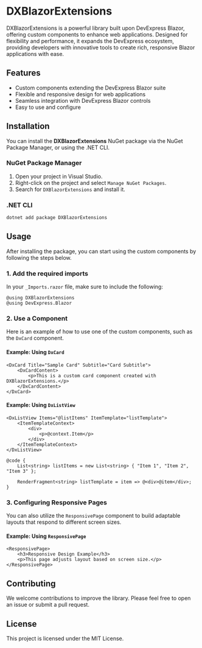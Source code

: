 
# DXBlazorExtensions

DXBlazorExtensions is a powerful library built upon DevExpress Blazor, offering custom components to enhance web applications. Designed for flexibility and performance, it expands the DevExpress ecosystem, providing developers with innovative tools to create rich, responsive Blazor applications with ease.

## Features

- Custom components extending the DevExpress Blazor suite
- Flexible and responsive design for web applications
- Seamless integration with DevExpress Blazor controls
- Easy to use and configure

## Installation

You can install the **DXBlazorExtensions** NuGet package via the NuGet Package Manager, or using the .NET CLI.

### NuGet Package Manager

1. Open your project in Visual Studio.
2. Right-click on the project and select `Manage NuGet Packages`.
3. Search for `DXBlazorExtensions` and install it.

### .NET CLI

```bash
dotnet add package DXBlazorExtensions
```

## Usage

After installing the package, you can start using the custom components by following the steps below.

### 1. Add the required imports

In your `_Imports.razor` file, make sure to include the following:

```razor
@using DXBlazorExtensions
@using DevExpress.Blazor
```

### 2. Use a Component

Here is an example of how to use one of the custom components, such as the `DxCard` component.

#### Example: Using `DxCard`

```razor
<DxCard Title="Sample Card" Subtitle="Card Subtitle">
    <DxCardContent>
        <p>This is a custom card component created with DXBlazorExtensions.</p>
    </DxCardContent>
</DxCard>
```

#### Example: Using `DxListView`

```razor
<DxListView Items="@listItems" ItemTemplate="listTemplate">
    <ItemTemplateContext>
        <div>
            <p>@context.Item</p>
        </div>
    </ItemTemplateContext>
</DxListView>

@code {
    List<string> listItems = new List<string> { "Item 1", "Item 2", "Item 3" };

    RenderFragment<string> listTemplate = item => @<div>@item</div>;
}
```

### 3. Configuring Responsive Pages

You can also utilize the `ResponsivePage` component to build adaptable layouts that respond to different screen sizes.

#### Example: Using `ResponsivePage`

```razor
<ResponsivePage>
    <h3>Responsive Design Example</h3>
    <p>This page adjusts layout based on screen size.</p>
</ResponsivePage>
```

## Contributing

We welcome contributions to improve the library. Please feel free to open an issue or submit a pull request.

## License

This project is licensed under the MIT License.
